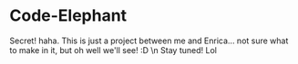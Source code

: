 # Code-Elephant
Secret! haha. This is just a project between me and Enrica... not sure what to make in it, but oh well we'll see! :D \n
Stay tuned! Lol